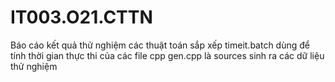 # IT003.O21.CTTN
Báo cáo kết quả thử nghiệm các thuật toán sắp xếp
timeit.batch dùng để tính thời gian thực thi của các file cpp
gen.cpp là sources sinh ra các dữ liệu thử nghiệm

